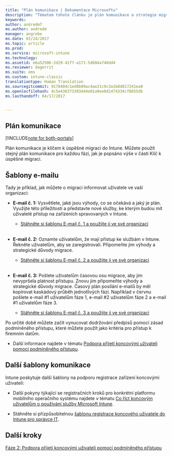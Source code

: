 ```yaml
---
title: "Plán komunikace | Dokumentace Microsoftu"
description: "Tématem tohoto článku je plán komunikace a strategie migrace."
keywords: 
author: andredm7
ms.author: andredm
manager: angrobe
ms.date: 03/24/2017
ms.topic: article
ms.prod: 
ms.service: microsoft-intune
ms.technology: 
ms.assetid: e6a52506-2d29-41f7-a171-5d684a740dd4
ms.reviewer: dagerrit
ms.suite: ems
ms.custom: intune-classic
translationtype: Human Translation
ms.sourcegitcommit: 9178404c1ed0b09ac4ae21c9c3a1b8d817241ea0
ms.openlocfilehash: 4c5e436373303d44e01a9ee8d1474334cf8655db
ms.lasthandoff: 04/17/2017


---
```


## <a name="communication-plan"></a>Plán komunikace

[!INCLUDE[note for both-portals](../includes/note-for-both-portals.md)]

Plán komunikace je klíčem k úspěšné migraci do Intune. Můžete použít stejný plán komunikace pro každou fázi, jak je popsáno výše v části Klíč k úspěšné migraci.

## <a name="e-mail-templates"></a>Šablony e-mailu

Tady je příklad, jak můžete o migraci informovat uživatele ve vaší organizaci:

-   **E-mail č. 1:** Vysvětlete, jaké jsou výhody, co se očekává a jaký je plán. Využijte této příležitosti a představte nové služby, ke kterým budou mít uživatelé přístup na zařízeních spravovaných v Intune.

    -   [Stáhněte si šablonu E-mail č. 1 a použijte ji ve své organizaci](https://gallery.technet.microsoft.com/Intune-migration-guide-end-e3209b35)
<br></br>

-   **E-mail č. 2:** Oznamte uživatelům, že mají přístup ke službám v Intune. Řekněte uživatelům, aby se zaregistrovali. Připomeňte jim výhody a strategické důvody migrace.

    -   [Stáhněte si šablonu E-mail č. 2 a použijte ji ve své organizaci](https://gallery.technet.microsoft.com/Intune-migration-guide-end-a9d25eb5)
<br></br>

-   **E-mail č. 3:** Pošlete uživatelům časovou osu migrace, aby jim nevypršela platnost přístupu. Znovu jim připomeňte výhody a strategické důvody migrace. Časový plán posílání e-mailů by měl kopírovat kaskádový průběh jednotlivých fází. Například v červnu pošlete e-mail \#1 uživatelům fáze 1, e-mail \#2 uživatelům fáze 2 a e-mail \#1 uživatelům fáze 3.

    -   [Stáhněte si šablonu E-mail č. 3 a použijte ji ve své organizaci](https://gallery.technet.microsoft.com/Intune-migration-guide-end-831521b5)

Po určité době můžete začít vynucovat dodržování předpisů pomocí zásad podmíněného přístupu, které můžete použít jako kritéria pro přístup k firemním datům.

-   Další informace najdete v tématu [Podpora přijetí koncovými uživateli pomocí podmíněného přístupu](https://docs.microsoft.com/intune/plan-design/migration-phase2-drive-end-user-adoption-with-conditional-access).

## <a name="additional-communication-templates"></a>Další šablony komunikace

Intune poskytuje další šablony na podporu registrace zařízení koncovými uživateli:

-   Další pokyny týkající se registračních kroků pro konkrétní platformu mobilního operačního systému najdete v tématu [Co říct koncovým uživatelům o používání služby Microsoft Intune](https://docs.microsoft.com/intune/deploy-use/what-to-tell-your-end-users-about-using-microsoft-intune).

-   Stáhněte si přizpůsobitelnou [šablonu registrace koncového uživatele do Intune pro správce IT](https://gallery.technet.microsoft.com/End-user-Intune-enrollment-55dfd64a).

## <a name="next-steps"></a>Další kroky

[Fáze 2: Podpora přijetí koncovými uživateli pomocí podmíněného přístupu](https://docs.microsoft.com/intune/plan-design/migration-phase2-drive-end-user-adoption-with-conditional-access)

